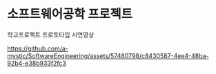 # 소프트웨어공학 프로젝트
학교프로젝트 프로토타입 시연영상

https://github.com/a-mystic/SoftwareEngineering/assets/57480798/c8430587-4ee4-48ba-92b4-e38b933f2fc3


